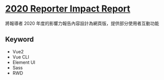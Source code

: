 [2020 Reporter Impact Report](https://kyotenkacat.github.io/2020-reporter-impact-report/)
===
將報導者 2020 年度的影響力報告內容設計為網頁版，提供部分使用者互動功能

## **Keyword**
- Vue2
- Vue CLI
- Element UI
- Sass
- RWD
